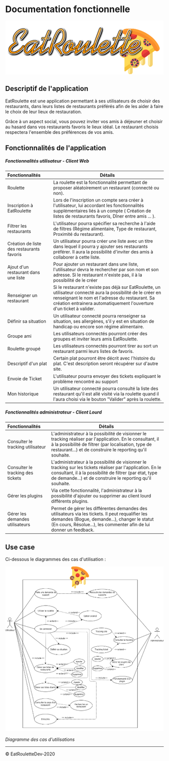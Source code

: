 # Documentation fonctionnelle

![logo](../ressources/img/name/enrich/EatRoulette-large-logo-right-bordless.png)

## Descriptif de l'application

EatRoulette est une application permettant à ses utilisateurs de choisir des restaurants, dans leurs listes de restaurants préférés afin de les aider à faire le choix de leur lieux de restauration.

Grâce à un aspect social, vous pouvez inviter vos amis à déjeuner et choisir au hasard dans vos restaurants favoris le lieux idéal. Le restaurant choisis respectera l'ensemble des préférences de vos amis.



## Fonctionnalités de l'application

##### Fonctionnalités utilisateur - Client Web

| Fonctionnalités                           | Détails                                                      |
| :---------------------------------------- | ------------------------------------------------------------ |
| Roulette                                  | La roulette est la fonctionnalité permettant de proposer aléatoirement un restaurant (connecté ou non). |
| Inscription à EatRoulette                 | Lors de l'inscription un compte sera créer à l'utilisateur, lui accordant les fonctionnalités supplémentaires liés à un compte ( Création de listes de restaurants favoris, Dîner entre amis ... ). |
| Filtrer les restaurants                   | L'utilisateur pourra spécifier sa recherche à l'aide de filtres (Régime alimentaire, Type de restaurant, Proximité du restaurant). |
| Création de liste des restaurants favoris | Un utilisateur pourra créer une liste avec un titre dans lequel il pourra y ajouter ses restaurants préférer. Il aura la possibilité d'inviter des amis à collaborer à cette liste. |
| Ajout d'un restaurant dans une liste      | Pour ajouter un restaurant dans une liste, l'utilisateur devra le rechercher par son nom et son adresse. Si le restaurant n'existe pas, il à la possibilité de le créer |
| Renseigner un restaurant                  | Si le restaurant n'existe pas déjà sur EatRoulette, un utilisateur connecté aura la possibilité de le créer en renseignant le nom et l'adresse du restaurant. Sa création entrainera automatiquement l'ouverture d'un ticket à valider. |
| Définir sa situation                      | Un utilisateur connecté pourra renseigner sa situation, ses allergènes, s'il y est en situation de handicap ou encore son régime alimentaire. |
| Groupe ami                                | Les utilisateurs connectés pourront créer des groupes et inviter leurs amis EatRoulette. |
| Roulette groupé                           | Les utilisateurs connectés pourront tirer au sort un restaurant parmi leurs listes de favoris. |
| Descriptif d'un plat                      | Certain plat pourront être décrit avec l'histoire du plat. C'est description seront récupérer sur d'autre site. |
| Envoie de Ticket                          | L'utilisateur pourra envoyer des tickets expliquant le problème rencontré au support |
| Mon historique                            | Un utilisateur connecté pourra consulté la liste des restaurant qu'il est allé visité via la roulette quand il l'aura choisi via le bouton "Valider" après la roulette. |



##### Fonctionnalités administrateur - Client Lourd

| Fonctionnalités                   | Détails                                                      |
| :-------------------------------- | ------------------------------------------------------------ |
| Consulter le tracking utilisateur | L'administrateur à la possibilité de visionner le tracking réaliser par l'application. En le consultant, il à la possibilité de filtrer (par localisation, type de restaurant...) et de construire le reporting qu'il souhaite. |
| Consulter le tracking des tickets | L'administrateur à la possibilité de visionner le tracking sur les tickets réaliser par l'application. En le consultant, il à la possibilité de filtrer (par état, type de demande...) et de construire le reporting qu'il souhaite. |
| Gérer les plugins                 | Via  cette fonctionnalité, l'administrateur à la possibilité d'ajouter ou supprimer au client lourd différents plugins. |
| Gérer les demandes utilisateurs   | Permet de gérer les différentes demandes des utilisateurs via les tickets. Il peut requalifier les demandes (Bogue, demande...), changer le statut (En cours, Résolue...), les commenter afin de lui donner un feedback. |



## Use case

Ci-dessous le diagrammes des cas d'utilisation :

![UseCase](../ressources/diagrams/EatRoulette-Diagrams-UseCase.png)

*Diagramme des cas d'utilisations*



---

© EatRouletteDev-2020
